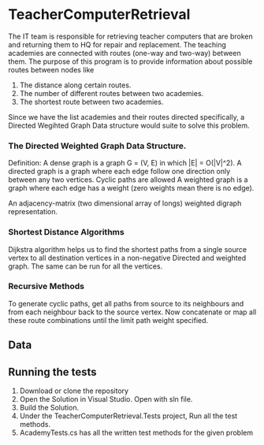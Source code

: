 # TeacherComputerRetrieval
The IT team is responsible for retrieving teacher computers that are broken and returning them to HQ for repair and replacement. The teaching academies are connected with routes (one-way and two-way) between them. The purpose of this program is to provide information about possible routes between nodes like

1. The distance along certain routes.
2. The number of different routes between two academies.
3. The shortest route between two academies.

Since we have the list academies and their routes directed specifically, a Directed Wegihted Graph Data structure would suite to solve this problem.

 ### The Directed Weighted Graph Data Structure.
  
  Definition:
  A dense graph is a graph G = (V, E) in which |E| = O(|V|^2).
  A directed graph is a graph where each edge follow one direction only between any two vertices. Cyclic paths are allowed
  A weighted graph is a graph where each edge has a weight (zero weights mean there is no edge).
 
  An adjacency-matrix (two dimensional array of longs) weighted digraph representation.
 
 ### Shortest Distance Algorithms
  Dijkstra algorithm helps us to find the shortest paths from a single source vertex to all destination vertices in a non-negative    Directed and weighted graph. The same can be run for all the vertices.
  
 ### Recursive Methods
  To generate cyclic paths, get all paths from source to its neighbours and from each neighbour back to the source vertex. Now concatenate or map all these route combinations until the limit path weight specified.

## Data

## Running the tests
1. Download or clone the repository
2. Open the Solution in Visual Studio. Open with sln file.
3. Build the Solution.
4. Under the TeacherComputerRetrieval.Tests project, Run all the test methods.
5. AcademyTests.cs has all the written test methods for the given problem
